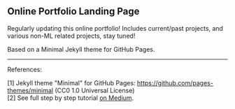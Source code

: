 ## Online Portfolio Landing Page 

Regularly updating this online portfolio! Includes current/past projects, and various non-ML related projects, stay tuned!

Based on a Minimal Jekyll theme for GitHub Pages.


___

References:

[1] Jekyll theme "Minimal" for GitHub Pages: https://github.com/pages-themes/minimal (CC0 1.0 Universal License)
<br>[2] See full step by step tutorial [on Medium](https://medium.com/@evanca/set-up-your-portfolio-website-in-less-than-10-minutes-with-github-pages-d0efa8ff56fd).
